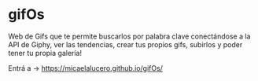 # gifOs

Web de Gifs que te permite buscarlos por palabra clave conectándose a la API de Giphy, ver las tendencias, crear tus propios gifs, subirlos y poder tener tu propia galería!

Entrá a -> https://micaelalucero.github.io/gifOs/

